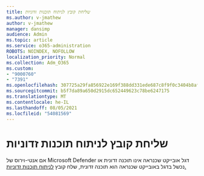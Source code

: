 ```yaml
---
title: שליחת קובץ לניתוח תוכנות זדוניות
ms.author: v-jmathew
author: v-jmathew
manager: dansimp
audience: Admin
ms.topic: article
ms.service: o365-administration
ROBOTS: NOINDEX, NOFOLLOW
localization_priority: Normal
ms.collection: Adm_O365
ms.custom:
- "9000760"
- "7391"
ms.openlocfilehash: 307725a29fa856922e169f388dd331ede687c8f9f0c3404b8af221a7a49d68b3
ms.sourcegitcommit: b5f7da89a650d2915dc652449623c78be6247175
ms.translationtype: MT
ms.contentlocale: he-IL
ms.lasthandoff: 08/05/2021
ms.locfileid: "54081569"
---
```

# <a name="submit-a-file-for-malware-analysis"></a>שליחת קובץ לניתוח תוכנות זדוניות

אם אנטי-וירוס של Microsoft Defender דגל אובייקט שכנראה אינו תוכנה זדונית או נכשל בדגל באובייקט שכנראה הוא תוכנה זדונית, שלח קובץ [לניתוח תוכנות זדוניות.](https://go.microsoft.com/fwlink/?linkid=2144963)
